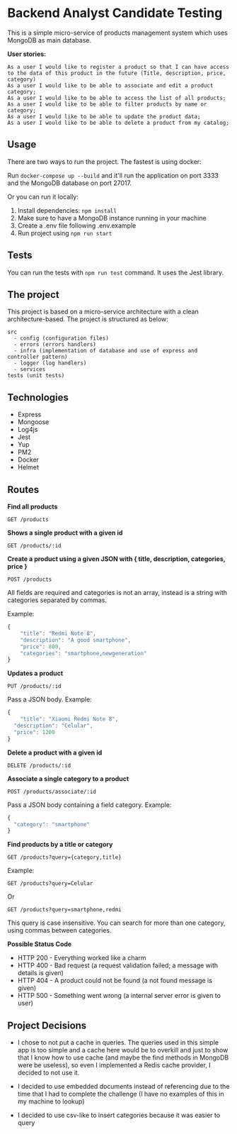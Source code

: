 # Backend Analyst Candidate Testing

This is a simple micro-service of products management system which uses MongoDB as main database.

**User stories:**

    As a user I would like to register a product so that I can have access to the data of this product in the future (Title, description, price, category)
    As a user I would like to be able to associate and edit a product category;
    As a user I would like to be able to access the list of all products;
    As a user I would like to be able to filter products by name or category;
    As a user I would like to be able to update the product data;
    As a user I would like to be able to delete a product from my catalog;

## Usage

There are two ways to run the project. The fastest is using docker:

Run `docker-compose up --build` and it'll run the application on port 3333 and the MongoDB database on port 27017.

Or you can run it locally:

1. Install dependencies: `npm install`
2. Make sure to have a MongoDB instance running in your machine
3. Create a .env file following .env.example
4. Run project using `npm run start`

## Tests

You can run the tests with `npm run test` command. It uses the Jest library.

## The project

This project is based on a micro-service architecture with a clean architecture-based. The project is structured as below:

```
src
  - config (configuration files)
  - errors (errors handlers)
  - infra (implementation of database and use of express and controller pattern)
  - logger (log handlers)
  - services
tests (unit tests)

```

## Technologies

- Express
- Mongoose
- Log4js
- Jest
- Yup
- PM2
- Docker
- Helmet

## Routes

**Find all products**

```
GET /products
```

**Shows a single product with a given id**

```
GET /products/:id
```

**Create a product using a given JSON with { title, description, categories, price }**

```
POST /products
```

All fields are required and categories is not an array, instead is a string with categories separated by commas.

Example:

```javascript
{
	"title": "Redmi Note 8",
	"description": "A good smartphone",
	"price": 800,
	"categories": "smartphone,newgeneration"
}
```

**Updates a product**

```
PUT /products/:id
```

Pass a JSON body. Example:

```javascript
{
	"title": "Xiaomi Redmi Note 8",
  "description": "Celular",
  "price": 1200
}
```

**Delete a product with a given id**

```
DELETE /products/:id
```

**Associate a single category to a product**

```
POST /products/associate/:id
```

Pass a JSON body containing a field category. Example:

```javascript
{
  "category": "smartphone"
}
```

**Find products by a title or category**

```
GET /products?query={category,title}

```

Example:

`GET /products?query=Celular`

Or

`GET /products?query=smartphone,redmi`

This query is case insensitive. You can search for more than one category, using commas between categories.

**Possible Status Code**

- HTTP 200 - Everything worked like a charm
- HTTP 400 - Bad request (a request validation failed; a message with details is given)
- HTTP 404 - A product could not be found (a not found message is given)
- HTTP 500 - Something went wrong (a internal server error is given to user)

## Project Decisions

- I chose to not put a cache in queries. The queries used in this simple app is too simple and a cache here would be to overkill and just to show that I know how to use cache (and maybe the find methods in MongoDB were be useless), so even I implemented a Redis cache provider, I decided to not use it.

- I decided to use embedded documents instead of referencing due to the time that I had to complete the challenge (I have no examples of this in my machine to lookup)

- I decided to use csv-like to insert categories because it was easier to query
